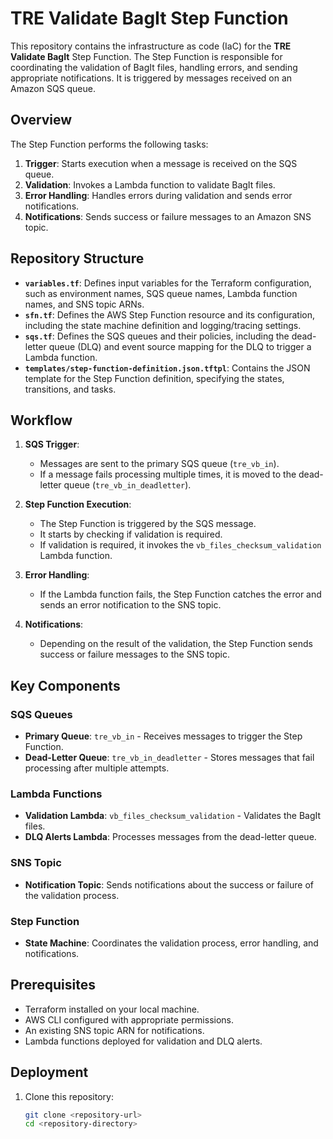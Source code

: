 # TRE Validate BagIt Step Function

This repository contains the infrastructure as code (IaC) for the **TRE Validate BagIt** Step Function. The Step Function is responsible for coordinating the validation of BagIt files, handling errors, and sending appropriate notifications. It is triggered by messages received on an Amazon SQS queue.

## Overview

The Step Function performs the following tasks:
1. **Trigger**: Starts execution when a message is received on the SQS queue.
2. **Validation**: Invokes a Lambda function to validate BagIt files.
3. **Error Handling**: Handles errors during validation and sends error notifications.
4. **Notifications**: Sends success or failure messages to an Amazon SNS topic.

## Repository Structure

- **`variables.tf`**: Defines input variables for the Terraform configuration, such as environment names, SQS queue names, Lambda function names, and SNS topic ARNs.
- **`sfn.tf`**: Defines the AWS Step Function resource and its configuration, including the state machine definition and logging/tracing settings.
- **`sqs.tf`**: Defines the SQS queues and their policies, including the dead-letter queue (DLQ) and event source mapping for the DLQ to trigger a Lambda function.
- **`templates/step-function-definition.json.tftpl`**: Contains the JSON template for the Step Function definition, specifying the states, transitions, and tasks.

## Workflow

1. **SQS Trigger**:
    - Messages are sent to the primary SQS queue (`tre_vb_in`).
    - If a message fails processing multiple times, it is moved to the dead-letter queue (`tre_vb_in_deadletter`).

2. **Step Function Execution**:
    - The Step Function is triggered by the SQS message.
    - It starts by checking if validation is required.
    - If validation is required, it invokes the `vb_files_checksum_validation` Lambda function.

3. **Error Handling**:
    - If the Lambda function fails, the Step Function catches the error and sends an error notification to the SNS topic.

4. **Notifications**:
    - Depending on the result of the validation, the Step Function sends success or failure messages to the SNS topic.

## Key Components

### SQS Queues
- **Primary Queue**: `tre_vb_in` - Receives messages to trigger the Step Function.
- **Dead-Letter Queue**: `tre_vb_in_deadletter` - Stores messages that fail processing after multiple attempts.

### Lambda Functions
- **Validation Lambda**: `vb_files_checksum_validation` - Validates the BagIt files.
- **DLQ Alerts Lambda**: Processes messages from the dead-letter queue.

### SNS Topic
- **Notification Topic**: Sends notifications about the success or failure of the validation process.

### Step Function
- **State Machine**: Coordinates the validation process, error handling, and notifications.

## Prerequisites

- Terraform installed on your local machine.
- AWS CLI configured with appropriate permissions.
- An existing SNS topic ARN for notifications.
- Lambda functions deployed for validation and DLQ alerts.

## Deployment

1. Clone this repository:
   ```bash
   git clone <repository-url>
   cd <repository-directory>
   
